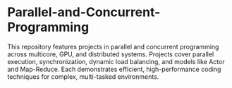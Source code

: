 # Parallel-and-Concurrent-Programming
This repository features projects in parallel and concurrent programming across multicore, GPU, and distributed systems. Projects cover parallel execution, synchronization, dynamic load balancing, and models like Actor and Map-Reduce. Each demonstrates efficient, high-performance coding techniques for complex, multi-tasked environments.
